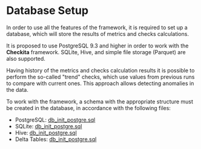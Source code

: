 # Database Setup

In order to use all the features of the framework, it is required to set up a database,
which will store the results of metrics and checks calculations.

It is proposed to use PostgreSQL 9.3 and higher in order to work with the **Checkita** framework.
SQLite, Hive, and simple file storage (Parquet) are also supported.

Having history of the metrics and checks calculation results it is possible to perform the so-called "trend" checks,
which use values from previous runs to compare with current ones. This approach allows detecting anomalies in the data.

To work with the framework, a schema with the appropriate structure must be created in the database,
in accordance with the following files:
* PostgreSQL: [db_init_postgre.sql](../setup/db_init_postgre.sql)
* SQLite: [db_init_postgre.sql](../setup/db_init_sqlite.sql)
* Hive: [db_init_postgre.sql](../setup/db_init_hive.sql)
* Delta Tables: [db_init_postgre.sql](../setup/db_init_delta_tables.sql)